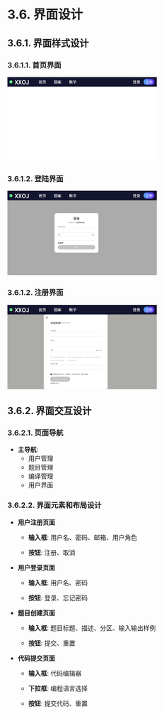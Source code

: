 # 3.6. 界面设计

##  3.6.1. 界面样式设计

### 3.6.1.1. 首页界面

<img src="../images/首页界面.jpg" alt="首页" style="zoom: 33%;" />

### 3.6.1.2. 登陆界面

<img src="../images/登陆界面.jpg" alt="首页" style="zoom: 33%;" />

### 3.6.1.2. 注册界面

<img src="../images/注册界面.jpg" alt="首页" style="zoom: 33%;" />



## 3.6.2.  界面交互设计

### 3.6.2.1. 页面导航

- **主导航**:
  - 用户管理
  - 题目管理
  - 编译管理
  - 用户界面

### 3.6.2.2. 界面元素和布局设计
- **用户注册页面**

  - **输入框**: 用户名、密码、邮箱、用户角色

  - **按钮**: 注册、取消

- **用户登录页面**

  - **输入框**: 用户名、密码

  - **按钮**: 登录、忘记密码


- **题目创建页面**

  - **输入框**: 题目标题、描述、分区、输入输出样例

  - **按钮**: 提交、重置


- **代码提交页面**

  - **输入框**: 代码编辑器

  - **下拉框**: 编程语言选择

  - **按钮**: 提交代码、重置

### 